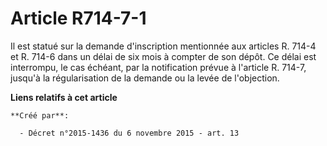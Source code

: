 # Article R714-7-1

Il est statué sur la demande d'inscription mentionnée aux articles R. 714-4 et R. 714-6 dans un délai de six mois à compter
de son dépôt. Ce délai est interrompu, le cas échéant, par la notification prévue à l'article R. 714-7, jusqu'à la
régularisation de la demande ou la levée de l'objection.

**Liens relatifs à cet article**

	**Créé par**:

	  - Décret n°2015-1436 du 6 novembre 2015 - art. 13
